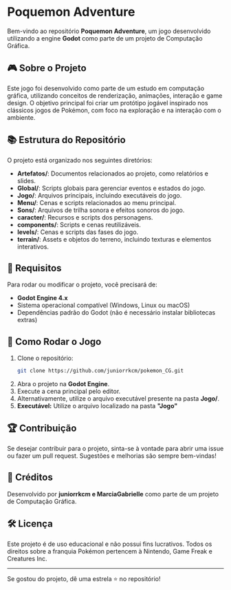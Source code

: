# Poquemon Adventure

Bem-vindo ao repositório **Poquemon Adventure**, um jogo desenvolvido utilizando a engine **Godot** como parte de um projeto de Computação Gráfica.

## 🎮 Sobre o Projeto
Este jogo foi desenvolvido como parte de um estudo em computação gráfica, utilizando conceitos de renderização, animações, interação e game design. O objetivo principal foi criar um protótipo jogável inspirado nos clássicos jogos de Pokémon, com foco na exploração e na interação com o ambiente.

## 📚 Estrutura do Repositório
O projeto está organizado nos seguintes diretórios:
- **Artefatos/**: Documentos relacionados ao projeto, como relatórios e slides.
- **Global/**: Scripts globais para gerenciar eventos e estados do jogo.
- **Jogo/**: Arquivos principais, incluindo executáveis do jogo.
- **Menu/**: Cenas e scripts relacionados ao menu principal.
- **Sons/**: Arquivos de trilha sonora e efeitos sonoros do jogo.
- **caracter/**: Recursos e scripts dos personagens.
- **components/**: Scripts e cenas reutilizáveis.
- **levels/**: Cenas e scripts das fases do jogo.
- **terrain/**: Assets e objetos do terreno, incluindo texturas e elementos interativos.

## 📝 Requisitos
Para rodar ou modificar o projeto, você precisará de:
- **Godot Engine 4.x**
- Sistema operacional compatível (Windows, Linux ou macOS)
- Dependências padrão do Godot (não é necessário instalar bibliotecas extras)

## 🔧 Como Rodar o Jogo
1. Clone o repositório:
   ```sh
   git clone https://github.com/juniorrkcm/pokemon_CG.git
   ```
2. Abra o projeto na **Godot Engine**.
3. Execute a cena principal pelo editor.
4. Alternativamente, utilize o arquivo executável presente na pasta **Jogo/**.
5. **Executável:** Utilize o arquivo localizado na pasta **"Jogo"**

## 🏆 Contribuição
Se desejar contribuir para o projeto, sinta-se à vontade para abrir uma issue ou fazer um pull request. Sugestões e melhorias são sempre bem-vindas!

## 💎 Créditos
Desenvolvido por **juniorrkcm e MarciaGabrielle** como parte de um projeto de Computação Gráfica.

## 🛠️ Licença
Este projeto é de uso educacional e não possui fins lucrativos. Todos os direitos sobre a franquia Pokémon pertencem à Nintendo, Game Freak e Creatures Inc.

---

Se gostou do projeto, dê uma estrela ⭐ no repositório!

